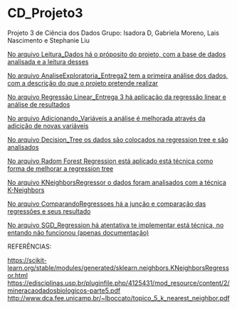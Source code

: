# CD_Projeto3
Projeto 3 de Ciência dos Dados
Grupo: Isadora D, Gabriela Moreno, Lais Nascimento e Stephanie Liu

[No arquivo Leitura_Dados há o próposito do projeto, com a base de dados analisada e a leitura desses](Leitura_Dados.ipynb)

[No arquivo AnaliseExploratoria_Entrega2 tem a primeira análise dos dados, com a descrição do que o projeto pretende realizar](AnaliseExploratoria_Entrega2.ipynb)

[No arquivo Regressão Linear_Entrega 3 há aplicação da regressão linear e análise de resultados](Linear_Entrega_3.ipynb)

[No arquivo Adicionando_Variáveis a análise é melhorada através da adicição de novas variáveis](Adicionando_Variáveis.ipynb)

[No arquivo Decision_Tree os dados são colocados na regression tree e são analisados](Decision_Tree.ipynb)

[No arquivo Radom Forest Regression está aplicado está técnica como forma de melhorar a regression tree](Radom-Forest-Regression.ipynb)

[No arquivo KNeighborsRegressor o dados foram analisados com a técnica K-Neighbors](KNeighborsRegressor.ipynb)

[No arquivo  ComparandoRegressoes há a junção e comparação das regressões e seus resultado](ComparandoRegressoes)

[No arquivo SGD_Regression há atentativa te implementar está técnica, no entando não funcionou (apenas documentação)](SGD_Regression)

REFERÊNCIAS:

https://scikit-learn.org/stable/modules/generated/sklearn.neighbors.KNeighborsRegressor.html
https://edisciplinas.usp.br/pluginfile.php/4125431/mod_resource/content/2/mineracaodadosbiologicos-parte5.pdf
http://www.dca.fee.unicamp.br/~lboccato/topico_5_k_nearest_neighbor.pdf


